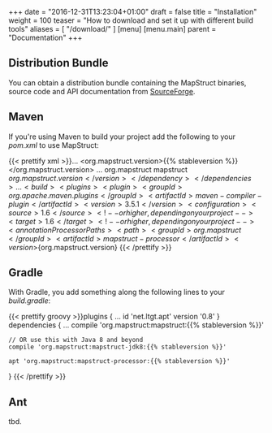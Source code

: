 +++
date = "2016-12-31T13:23:04+01:00"
draft = false
title = "Installation"
weight = 100
teaser = "How to download and set it up with different build tools"
aliases = [
    "/download/"
]
[menu]
[menu.main]
parent = "Documentation"
+++

## Distribution Bundle

You can obtain a distribution bundle containing the MapStruct binaries, source code and API documentation from [SourceForge](http://sourceforge.net/projects/mapstruct/files/).

## Maven

If you're using Maven to build your project add the following to your _pom.xml_ to use MapStruct:

{{< prettify xml >}}...
<properties>
    <org.mapstruct.version>{{% stableversion %}}</org.mapstruct.version>
</properties>
...
<dependencies>
    <dependency>
        <groupId>org.mapstruct</groupId>
        <artifactId>mapstruct</artifactId> <!-- use mapstruct-jdk8 for Java 8 or higher -->
        <version>${org.mapstruct.version}</version>
    </dependency>
</dependencies>
...
<build>
    <plugins>
        <plugin>
            <groupId>org.apache.maven.plugins</groupId>
            <artifactId>maven-compiler-plugin</artifactId>
            <version>3.5.1</version>
            <configuration>
                <source>1.6</source> <!-- or higher, depending on your project -->
                <target>1.6</target> <!-- or higher, depending on your project -->
                <annotationProcessorPaths>
                    <path>
                        <groupId>org.mapstruct</groupId>
                        <artifactId>mapstruct-processor</artifactId>
                        <version>${org.mapstruct.version}</version>
                    </path>
                </annotationProcessorPaths>
            </configuration>
        </plugin>
    </plugins>
</build>
{{< /prettify >}}

## Gradle

With Gradle, you add something along the following lines to your _build.gradle_:

{{< prettify groovy >}}plugins {
    ...
    id 'net.ltgt.apt' version '0.8'
}
dependencies {
    ...
    compile 'org.mapstruct:mapstruct:{{% stableversion %}}'

    // OR use this with Java 8 and beyond
    compile 'org.mapstruct:mapstruct-jdk8:{{% stableversion %}}'

    apt 'org.mapstruct:mapstruct-processor:{{% stableversion %}}'
}
{{< /prettify >}}

## Ant

tbd.
